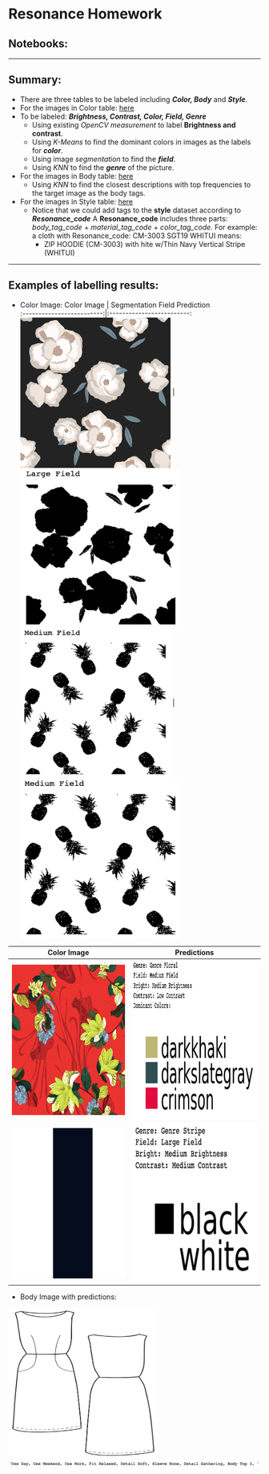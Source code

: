 # Resonance Homework 

## Notebooks: 
___

## Summary:  
  + There are three tables to be labeled including **_Color, Body_** and **_Style_**. 
  + For the images in Color table: [here](.label_color.ipynb)
  + To be labeled: **_Brightness, Contrast, Color, Field, Genre_**
  	+ Using existing *OpenCV measurement* to label **Brightness and contrast**.
  	+ Using *K-Means* to find the dominant colors in images as the labels for **_color_**.
  	+ Using image *segmentation* to find the **_field_**.
  	+ Using *KNN* to find the **_genre_** of the picture. 
  + For the images in Body table: [here](.label_body.ipynb)
  	+ Using *KNN* to find the closest descriptions with top frequencies to the target image as the body tags.
  + For the images in Style table: [here](.label_style.ipynb)
  	+ Notice that we could add tags to the **style** dataset according to **_Resonance_code_**
    A **Resonance_code** includes three parts: *body_tag_code* + *material_tag_code* + *color_tag_code*.
    For example: a cloth with Resonance_code: CM-3003 SGT19 WHITUI means:
		+ ZIP HOODIE (CM-3003) with hite w/Thin Navy Vertical Stripe (WHITUI)

___


## Examples of labelling results:  
  + Color Image: 
  Color Image            |  Segmentation Field Prediction  
:-------------------------:|:-------------------------:
 <img src = './notebook_figs/test_1.png'  width="300" height="300" align="center">   | <img src = './notebook_figs/test_1_seg.png' width="320" height="320" align="center">
 <img src = './notebook_figs/test_2_seg.png'  width="300" height="300" align="center">   | <img src = './notebook_figs/test_2_seg.png' width="320" height="320" align="center">

  Color Image            |  Predictions
:-------------------------:|:-------------------------:
 <img src = './notebook_figs/test_4.png'  width="300" height="300" align="center">   | <img src = './notebook_figs/predictions_of_test_4.png' width="320" height="320" align="center">
 <img src = './notebook_figs/test_5.png'  width="300" height="300" align="center">   | <img src = './notebook_figs/predictions_of_test_5.png' width="320" height="320" align="center">
   
  
  + Body Image with predictions:  

  <img src = './notebook_figs/test4.png'  width="300" height="300">
  <img src = './notebook_figs/predictions_of_test4.png'>
